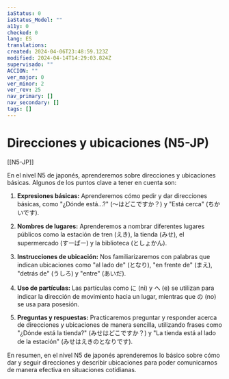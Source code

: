 ```yaml
---
iaStatus: 0
iaStatus_Model: ""
a11y: 0
checked: 0
lang: ES
translations: 
created: 2024-04-06T23:48:59.123Z
modified: 2024-04-14T14:29:03.824Z
supervisado: ""
ACCION: ""
ver_major: 0
ver_minor: 2
ver_rev: 25
nav_primary: []
nav_secondary: []
tags: []
---
```

# Direcciones y ubicaciones (N5-JP)

[[N5-JP]]

En el nivel N5 de japonés, aprenderemos sobre direcciones y ubicaciones básicas. Algunos de los puntos clave a tener en cuenta son:

1. **Expresiones básicas:** Aprenderemos cómo pedir y dar direcciones básicas, como "¿Dónde está...?" (～はどこですか？) y "Está cerca" (ちかいです).

2. **Nombres de lugares:** Aprenderemos a nombrar diferentes lugares públicos como la estación de tren (えき), la tienda (みせ), el supermercado (すーぱー) y la biblioteca (としょかん).

3. **Instrucciones de ubicación:** Nos familiarizaremos con palabras que indican ubicaciones como "al lado de" (となり), "en frente de" (まえ), "detrás de" (うしろ) y "entre" (あいだ).

4. **Uso de partículas:** Las partículas como に (ni) y へ (e) se utilizan para indicar la dirección de movimiento hacia un lugar, mientras que の (no) se usa para posesión.

5. **Preguntas y respuestas:** Practicaremos preguntar y responder acerca de direcciones y ubicaciones de manera sencilla, utilizando frases como "¿Dónde está la tienda?" (みせはどこですか？) y "La tienda está al lado de la estación" (みせはえきのとなりです).

En resumen, en el nivel N5 de japonés aprenderemos lo básico sobre cómo dar y seguir direcciones y describir ubicaciones para poder comunicarnos de manera efectiva en situaciones cotidianas.
